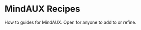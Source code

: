 MindAUX Recipes
================

How to guides for MindAUX. Open for anyone to add to or refine. 


